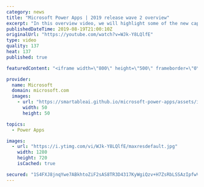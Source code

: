 ```yaml
---
category: news
title: "Microsoft Power Apps | 2019 release wave 2 overview"
excerpt: "In this overview video, we will highlight some of the new capabilities included in the latest update to Microsoft Power Apps that will help you plan and prepare for the upcoming updates with confidence.     Here are the capabilities covered:  • Guest access  • Solution checker enhancements  • Building"
publishedDateTime: 2019-08-19T21:00:10Z
originalUrl: "https://youtube.com/watch?v=WJk-Y8LQlfE"
type: video
quality: 137
heat: 137
published: true

featuredContent: "<iframe width=\"800\" height=\"500\" frameborder=\"0\" src=\"https://www.youtube.com/embed/WJk-Y8LQlfE\" allow=\"accelerometer; autoplay; encrypted-media; gyroscope; picture-in-picture\" allowfullscreen></iframe>"

provider:
  name: Microsoft
  domain: microsoft.com
  images:
    - url: "https://smartableai.github.io/microsoft-power-apps/assets/images/organizations/microsoft.com-50x50.jpg"
      width: 50
      height: 50

topics:
  - Power Apps

images:
  - url: "https://i.ytimg.com/vi/WJk-Y8LQlfE/maxresdefault.jpg"
    width: 1280
    height: 720
    isCached: true

secured: "1S4FXJ8jnqYwe7ABkhtoZiF2sAS8TR3D4317KyWgiQzv+H7ZsRbLSSAzIpfwVS9w9Sy3o3D8nhwJvexYA7YQpmIBZi5cWL0Af0PTSBl2mp1RimFbwwO2gjmsmOicGxC88Uxsp/1ZO/NMGTuwRf8ERy1XEN2n60tJHpIa3FtokoTlercFV+dH/K+TEguyvsHfcbLMTLtLFwlRzc638p9Qcl7byb+XUaHZlMrcjxNUqTJer7R1frwvzTD6+7UNq7gu5aL2muL7BJOnt7gTllwYmzUwPMaeICy5UMzWYtLeeTmh5u0IEnzPvv03cg43ogCDepg7ftj1nwdZbF4r84MicqMfQq600gH+kTWieeBfqRcmm6083jwCPRVQ4JttKdXhUQH+rhxL8k7RKHia0eTSmBZyj7cAhJf1KAdBB2NcHoRk+P9WZG5O+i3erW8oWrXC;0BpGb4WEijUF3owM9yQXDg=="
---
```



